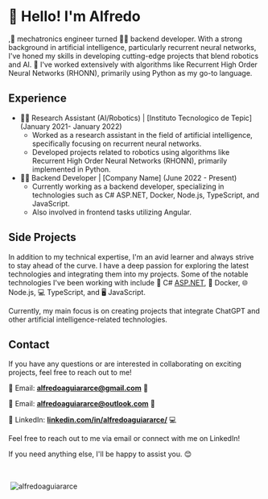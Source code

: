 # 👋 Hello! I'm Alfredo

,🤖 mechatronics engineer turned 👨‍💻 backend developer. With a strong background in artificial intelligence, particularly recurrent neural networks, I've honed my skills in developing cutting-edge projects that blend robotics and AI. 🚀 I've worked extensively with algorithms like Recurrent High Order Neural Networks (RHONN), primarily using Python as my go-to language.

## **Experience**

- 👨‍🔬 Research Assistant (AI/Robotics) | [Instituto Tecnologico de Tepic] (January 2021- January 2022)
    - Worked as a research assistant in the field of artificial intelligence, specifically focusing on recurrent neural networks.
    - Developed projects related to robotics using algorithms like Recurrent High Order Neural Networks (RHONN), primarily implemented in Python.
- 👨‍💻 Backend Developer | [Company Name] (June 2022 - Present)
    - Currently working as a backend developer, specializing in technologies such as C# ASP.NET, Docker, Node.js, TypeScript, and JavaScript.
    - Also involved in frontend tasks utilizing Angular.

## **Side Projects**

In addition to my technical expertise, I'm an avid learner and always strive to stay ahead of the curve. I have a deep passion for exploring the latest technologies and integrating them into my projects. Some of the notable technologies I've been working with include 🔧 C# [ASP.NET](http://asp.net/), 🐳 Docker, 🌐 Node.js, 💻 TypeScript, and 🖥️ JavaScript.

Currently, my main focus is on creating projects that integrate ChatGPT and other artificial intelligence-related technologies.

## **Contact**

If you have any questions or are interested in collaborating on exciting projects, feel free to reach out to me!

📧 Email: **[alfredoaguiararce@gmail.com](mailto:alfredoaguiararce@gmail.com)** 📩

📧 Email: **[alfredoaguiararce@outlook.com](mailto:alfredoaguiararce@outlook.com)** 📩

💼 LinkedIn: **[linkedin.com/in/alfredoaguiararce/](https://www.linkedin.com/in/alfredoaguiararce/)** 💻

Feel free to reach out to me via email or connect with me on LinkedIn!

If you need anything else, I'll be happy to assist you. 😊

<br>

<p>&nbsp;<img align="center" src="https://github-readme-stats.vercel.app/api?username=alfredoaguiararce&show_icons=true&locale=en" alt="alfredoaguiararce" /></p>

